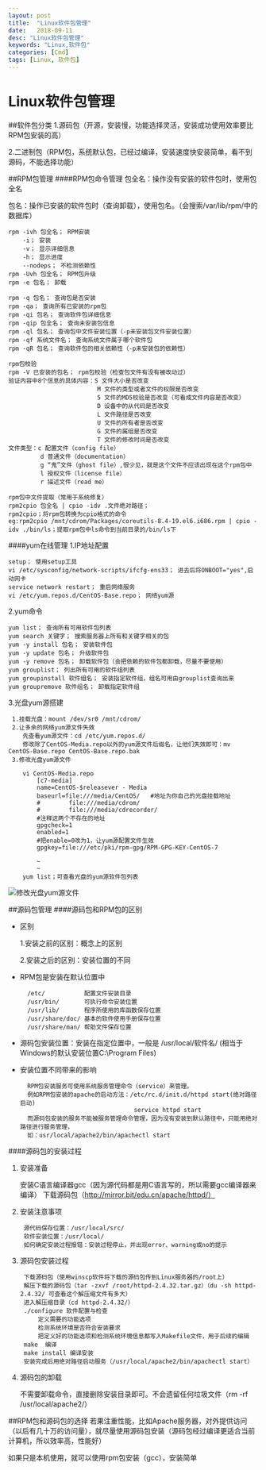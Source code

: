 ```yaml
---
layout: post
title:  "Linux软件包管理"
date:   2018-09-11
desc: "Linux软件包管理"
keywords: "Linux,软件包"
categories: [Cmd]
tags: [Linux, 软件包]
---
```


# Linux软件包管理

##软件包分类
1.源码包（开源，安装慢，功能选择灵活，安装成功使用效率要比RPM包安装的高）

2.二进制包（RPM包，系统默认包，已经过编译，安装速度快安装简单，看不到源码，不能选择功能）

##RPM包管理
####RPM包命令管理
包全名：操作没有安装的软件包时，使用包全名

包名：操作已安装的软件包时（查询卸载），使用包名。（会搜索/var/lib/rpm/中的数据库）


	rpm -ivh 包全名； RPM安装
		-i； 安装
		-v； 显示详细信息
		-h； 显示进度
		--nodeps； 不检测依赖性
	rpm -Uvh 包全名； RPM包升级
	rpm -e 包名； 卸载
	
	rpm -q 包名； 查询包是否安装
	rpm -qa； 查询所有已安装的rpm包   
	rpm -qi 包名； 查询软件包详细信息
	rpm -qip 包全名； 查询未安装包信息
	rpm -ql 包名； 查询包中文件安装位置（-p未安装包文件安装位置）
	rpm -qf 系统文件名； 查询系统文件属于哪个软件包
	rpm -qR 包名； 查询软件包的相关依赖性（-p未安装包的依赖性）
	
	rpm包校验
	rpm -V 已安装的包名； rpm包校验（检查包文件有没有被改动过）
	验证内容中8个信息的具体内容：S 文件大小是否改变
							 M 文件的类型或者文件的权限是否改变
							 5 文件的MD5校验是否改变（可看成文件内容是否改变）
							 D 设备中的从代码是否改变
							 L 文件路径是否改变
							 U 文件的所有者是否改变
							 G 文件的属组是否改变
							 T 文件的修改时间是否改变
	文件类型：c 配置文件（config file）
			 d 普通文件（documentation）
			 g “鬼”文件（ghost file）,很少见，就是这个文件不应该出现在这个rpm包中
			 l 授权文件（license file）
			 r 描述文件（read me）
	
	rpm包中文件提取（常用于系统修复）
	rpm2cpio 包全名 | cpio -idv .文件绝对路径； 
	rpm2cpio；将rpm包转换为cpio格式的命令
	eg:rpm2cpio /mnt/cdrom/Packages/coreutils-8.4-19.el6.i686.rpm | cpio -idv ./bin/ls；提取rpm包中ls命令到当前目录的/bin/ls下


####yum在线管理
1.IP地址配置

	setup； 使用setup工具
	vi /etc/sysconfig/network-scripts/ifcfg-ens33； 进去后将ONBOOT="yes",启动网卡
	service network restart； 重启网络服务
	vi /etc/yum.repos.d/CentOS-Base.repo； 网络yum源

2.yum命令

	yum list； 查询所有可用软件包列表
	yum search 关键字； 搜索服务器上所有和关键字相关的包
	yum -y install 包名； 安装软件包
	yum -y update 包名； 升级软件包
	yum -y remove 包名； 卸载软件包（会把依赖的软件包都卸载，尽量不要使用）
	yum grouplist； 列出所有可用的软件组列表
	yum groupinstall 软件组名； 安装指定软件组，组名可用由grouplist查询出来
	yum groupremove 软件组名； 卸载指定软件组

3.光盘yum源搭建

	 1.挂载光盘：mount /dev/sr0 /mnt/cdrom/
	 2.让多余的网络yum源文件失效
		先查看yum源文件：cd /etc/yum.repos.d/
		修改除了CentOS-Media.repo以外的yum源文件后缀名，让他们失效即可：mv CentOS-Base.repo CentOS-Base.repo.bak
	 3.修改光盘yum源文件
	
		vi CentOS-Media.repo
			[c7-media]
			name=CentOS-$releasever - Media
			baseurl=file:///media/CentOS/   #地址为你自己的光盘挂载地址
			#        file:///media/cdrom/
			#        file:///media/cdrecorder/
			#注释这两个不存在的地址
			gpgcheck=1
			enabled=1
			#把enable=0改为1，让yum源配置文件生效
			gpgkey=file:///etc/pki/rpm-gpg/RPM-GPG-KEY-CentOS-7
			
			~                                                                                                            
			~    
		yum list；可查看光盘的yum源软件包列表                  
![修改光盘yum源文件](https://img-blog.csdn.net/20180910161423374?watermark/2/text/aHR0cHM6Ly9ibG9nLmNzZG4ubmV0L1hEU1hIRFlZ/font/5a6L5L2T/fontsize/400/fill/I0JBQkFCMA==/dissolve/70)

##源码包管理
####源码包和RPM包的区别
* 区别

	1.安装之前的区别：概念上的区别

	2.安装之后的区别：安装位置的不同

* RPM包是安装在默认位置中

		/etc/			配置文件安装目录
		/usr/bin/		可执行命令安装位置
		/usr/lib/		程序所使用的库函数保存位置
		/usr/share/doc/ 基本的软件使用手册保存位置
		/usr/share/man/ 帮助文件保存位置	

* 源码包安装位置：安装在指定位置中，一般是 /usr/local/软件名/ (相当于Windows的默认安装位置C:\Program Files)

* 安装位置不同带来的影响

		RPM包安装服务可使用系统服务管理命令（service）来管理。
		例如RPM包安装的apache的启动方法：/etc/rc.d/init.d/httpd start(绝对路径启动)
									  service httpd start
		而源码包安装的服务不能被服务管理命令管理，因为没有安装到默认路径中，只能用绝对路径进行服务管理，
		如：usr/local/apache2/bin/apachectl start

####源码包的安装过程   

1. 安装准备

	安装C语言编译器gcc（因为源代码都是用C语言写的，所以需要gcc编译器来编译）
	下载源码包（http://mirror.bit/edu.cn/apache/httpd/）

2. 安装注意事项

		源代码保存位置：/usr/local/src/
		软件安装位置：/usr/local/
		如何确定安装过程报错：安装过程停止，并出现error、warning或no的提示

3. 源码包安装过程

		下载源码包（使用winscp软件将下载的源码包传到Linux服务器的/root上）
		解压下载的源码包（tar -zxvf /root/httpd-2.4.32.tar.gz）（du -sh httpd-2.4.32/ 可查看这个解压缩文件有多大）
		进入解压缩目录（cd httpd-2.4.32/）          
		./configure 软件配置与检查
			定义需要的功能选项
			检测系统环境是否符合安装要求
			把定义好的功能选项和检测系统环境信息都写入Makefile文件，用于后续的编辑
		make  编译
		make install 编译安装
		安装完成后用绝对路径启动服务（/usr/local/apache2/bin/apachectl start）

4. 源码包的卸载

	不需要卸载命令，直接删除安装目录即可。不会遗留任何垃圾文件（rm -rf /usr/local/apache2/）

##RPM包和源码包的选择
若果注重性能，比如Apache服务器，对外提供访问（以后有几十万的访问量），就尽量使用源码包安装（源码包经过编译更适合当前计算机，所以效率高，性能好）

如果只是本机使用，就可以使用rpm包安装（gcc），安装简单
